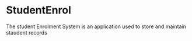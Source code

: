 # StudentEnrol
The student Enrolment System is an application used to store and maintain staudent records
